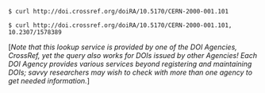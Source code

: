 `$ curl http://doi.crossref.org/doiRA/10.5170/CERN-2000-001.101`

`$ curl http://doi.crossref.org/doiRA/10.5170/CERN-2000-001.101, 10.2307/1578389`

[_Note that this lookup service is provided by one of the DOI Agencies, CrossRef, yet the query also works for DOIs issued by other Agencies!  Each DOI Agency provides various services beyond registering and maintaining DOIs; savvy researchers may wish to check with more than one agency to get needed information._] 
